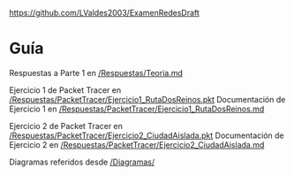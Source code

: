 https://github.com/LValdes2003/ExamenRedesDraft

# Guía

Respuestas a Parte 1 en [/Respuestas/Teoria.md](/Respuestas/Teoria.md)

Ejercicio 1 de Packet Tracer en [/Respuestas/PacketTracer/Ejercicio1_RutaDosReinos.pkt](/Respuestas/PacketTracer/Ejercicio1_RutaDosReinos.pkt)
Documentación de Ejercicio 1 en [/Respuestas/PacketTracer/Ejercicio1_RutaDosReinos.md](/Respuestas/PacketTracer/Ejercicio1_RutaDosReinos.md)

Ejercicio 2 de Packet Tracer en [/Respuestas/PacketTracer/Ejercicio2_CiudadAislada.pkt](/Respuestas/PacketTracer/Ejercicio2_CiudadAislada.pkt)
Documentación de Ejercicio 2 en [/Respuestas/PacketTracer/Ejercicio2_CiudadAislada.md](/Respuestas/PacketTracer/Ejercicio2_CiudadAislada.md)

Diagramas referidos desde [/Diagramas/](/Diagramas/)
